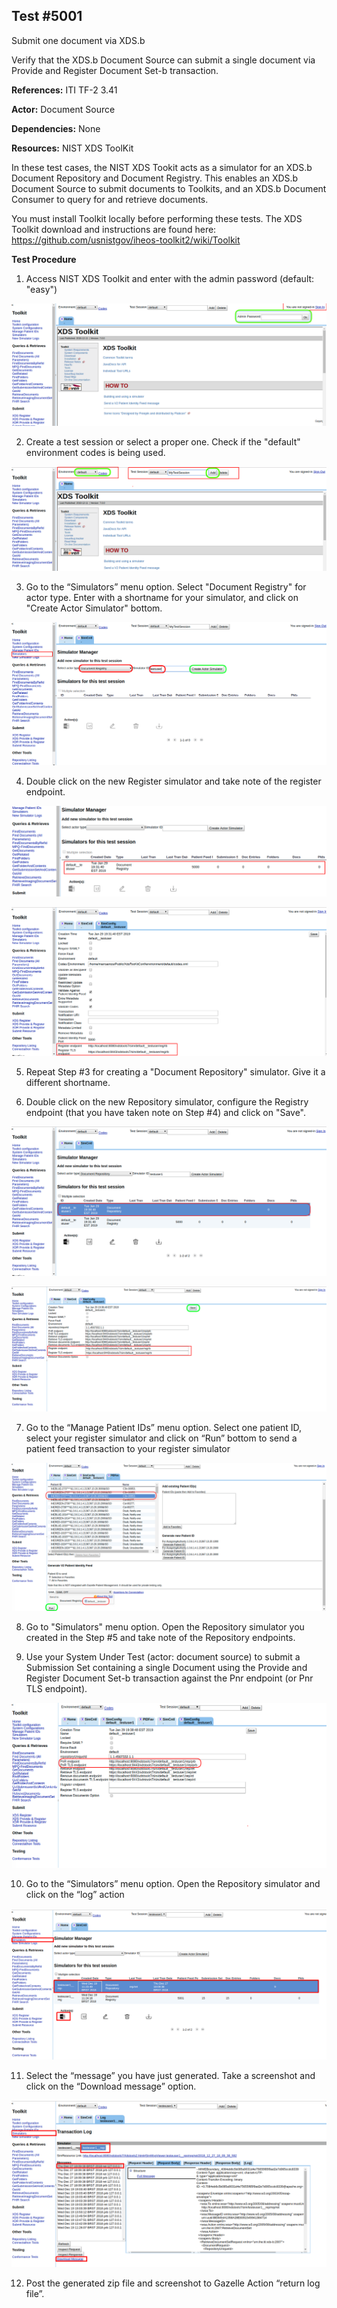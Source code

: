 ## Test #5001

Submit one document via XDS.b

Verify that the XDS.b Document Source can submit a single document via Provide and Register Document Set-b transaction. 

**References:** ITI TF-2 3.41

**Actor:** Document Source

**Dependencies:** None

**Resources:** NIST XDS ToolKit

In these test cases, the NIST XDS Tookit acts as a simulator for an XDS.b Document Repository and Document Registry.  This enables an XDS.b Document Source to submit documents to Toolkits, and an XDS.b Document Consumer to query for and retrieve documents.

You must install Toolkit locally before performing these tests. The XDS Toolkit download and instructions are found here:  https://github.com/usnistgov/iheos-toolkit2/wiki/Toolkit

**Test Procedure**  

1. Access NIST XDS Toolkit and enter with the admin password (default: "easy")

![](./media/image3-01.png)

2. Create a test session or select a proper one. Check if the "default" environment codes is being used.  

![](./media/image3-02.png)

3. Go to the “Simulators” menu option. Select "Document Registry" for actor type. Enter with a shortname for your simulator, and click on "Create Actor Simulator" bottom. 

![](./media/image3-03.png)

4. Double click on the new Register simulator and take note of the register endpoint.

![](./media/image3-04.png)

![](./media/image3-05.png)

5. Repeat Step #3 for creating a "Document Repository" simulator. Give it a different shortname.

6. Double click on the new Repository simulator, configure the Registry endpoint (that you have taken note on Step #4) and click on "Save".

![](./media/image3-06.png)

![](./media/image3-07.png)

7. Go to the “Manage Patient IDs” menu option. Select one patient ID, select your register simulator and click on “Run” bottom to send a patient feed transaction to your register simulator  

![](./media/image3-08.png)

8. Go to "Simulators" menu option. Open the Repository simulator you created in the Step #5 and take note of the Repository endpoints. 

9. Use your System Under Test (actor: document source) to submit a Submission Set containing a single Document using the Provide and Register Document Set-b transaction against the Pnr endpoint (or Pnr TLS endpoint).   

![](./media/image3-09.png)

10. Go to the “Simulators” menu option. Open the Repository simulator and click on the “log” action  

![](./media/image3-10.png)

11. Select the “message” you have just generated. Take a screenshot and click on the “Download message” option.

![](./media/image3-11.png)  

12. Post the generated zip file and screenshot to Gazelle Action “return log file”.  
